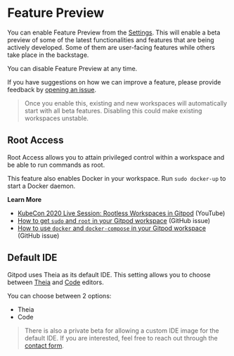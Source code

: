 # Feature Preview

You can enable Feature Preview from the [Settings](https://gitpod.io/settings/). This will enable a beta preview of some of the latest functionalities and features that are being actively developed. Some of them are user-facing features while others take place in the backstage.

You can disable Feature Preview at any time.

If you have suggestions on how we can improve a feature, please provide feedback by [opening an issue](https://github.com/gitpod-io/gitpod/issues/new/choose).

> Once you enable this, existing and new workspaces will automatically start with all beta features. Disabling this could make existing workspaces unstable.

## Root Access

Root Access allows you to attain privileged control within a workspace and be able to run commands as root.

This feature also enables Docker in your workspace. Run `sudo docker-up` to start a Docker daemon.

**Learn More**

- [KubeCon 2020 Live Session: Rootless Workspaces in Gitpod](https://www.youtube.com/watch?v=l4I2TVAnBuw) (YouTube)
- [How to get `sudo` and `root` in your Gitpod workspace](https://github.com/gitpod-io/gitpod/issues/39#issuecomment-738636446) (GitHub issue)
- [How to use `docker` and `docker-compose` in your Gitpod workspace](https://github.com/gitpod-io/gitpod/issues/52#issuecomment-738629624) (GitHub issue)

## Default IDE

Gitpod uses Theia as its default IDE. This setting allows you to choose between [Theia](https://github.com/eclipse-theia/theia) and [Code](https://github.com/microsoft/vscode) editors.

You can choose between 2 options:

- Theia
- Code

> There is also a private beta for allowing a custom IDE image for the default IDE. If you are interested, feel free to reach out through the [contact form](https://www.gitpod.io/contact/).
